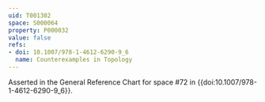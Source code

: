 ```yaml
---
uid: T001302
space: S000064
property: P000032
value: false
refs:
- doi: 10.1007/978-1-4612-6290-9_6
  name: Counterexamples in Topology
---
```


Asserted in the General Reference Chart for space #72 in
{{doi:10.1007/978-1-4612-6290-9_6}}.
